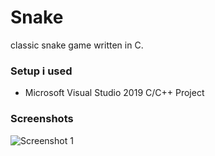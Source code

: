 # Snake
classic snake game written in C.

### Setup i used
- Microsoft Visual Studio 2019 C/C++ Project

### Screenshots

![Screenshot 1](http://liberate-overload.iptime.org/static/stage/externals/screenshot(snake).png)
